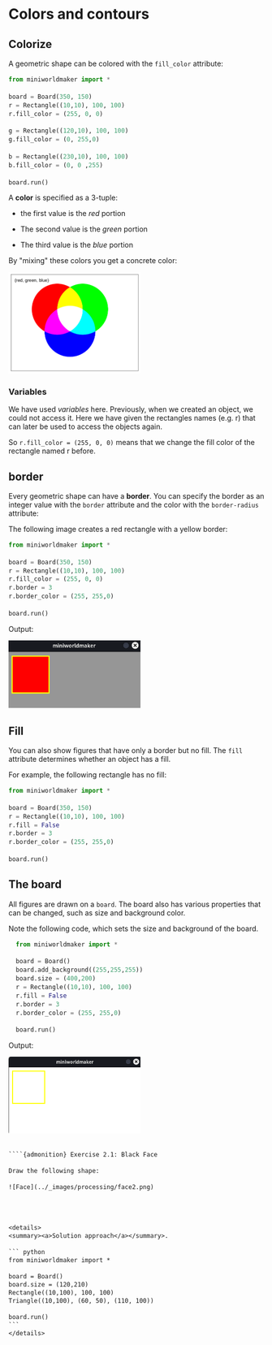 # Colors and contours


## Colorize


A geometric shape can be colored with the ``fill_color`` attribute:

``` python
from miniworldmaker import *

board = Board(350, 150)
r = Rectangle((10,10), 100, 100)
r.fill_color = (255, 0, 0)

g = Rectangle((120,10), 100, 100)
g.fill_color = (0, 255,0)

b = Rectangle((230,10), 100, 100)
b.fill_color = (0, 0 ,255)

board.run()
```

A **color** is specified as a 3-tuple:

* the first value is the *red* portion

* The second value is the *green* portion

* The third value is the *blue* portion

By "mixing" these colors you get a concrete color:

<img src="../_images/processing/rgb.png" alt="rgb colors" width="260px"/>

### Variables

We have used *variables* here. Previously, when we created an object, we could not access it. Here we have given the rectangles names (e.g. r) that can later be used to access the objects again.

So ``r.fill_color = (255, 0, 0)`` means that we change the fill color of the rectangle named r before.
  
## border

Every geometric shape can have a **border**.
You can specify the border as an integer value with the ``border`` attribute and the color with the ``border-radius`` attribute:

The following image creates a red rectangle with a yellow border:

``` python
from miniworldmaker import *

board = Board(350, 150)
r = Rectangle((10,10), 100, 100)
r.fill_color = (255, 0, 0)
r.border = 3
r.border_color = (255, 255,0)

board.run()
```

Output:

<img src="../_images/processing/border.png" alt="borders" width="260px"/>


## Fill

You can also show figures that have only a border but no fill. The ``fill`` attribute determines whether an object has a fill.

For example, the following rectangle has no fill:

``` python
from miniworldmaker import *

board = Board(350, 150)
r = Rectangle((10,10), 100, 100)
r.fill = False
r.border = 3
r.border_color = (255, 255,0)

board.run()
```

## The board


All figures are drawn on a ``board``. The board also has various properties that can be changed, such as size and background color.

Note the following code, which sets the size and background of the board.

``` python
  from miniworldmaker import *

  board = Board()
  board.add_background((255,255,255))
  board.size = (400,200)
  r = Rectangle((10,10), 100, 100)
  r.fill = False
  r.border = 3
  r.border_color = (255, 255,0)

  board.run()
```

Output:

<img src="../_images/processing/board.png" alt="A board" width="260px"/>

`````{admonition} Training

````{admonition} Exercise 2.1: Black Face

Draw the following shape:

![Face](../_images/processing/face2.png)




<details>
<summary><a>Solution approach</a></summary>.

``` python
from miniworldmaker import *

board = Board()
board.size = (120,210)
Rectangle((10,100), 100, 100)
Triangle((10,100), (60, 50), (110, 100))

board.run()
```
</details>

`````
